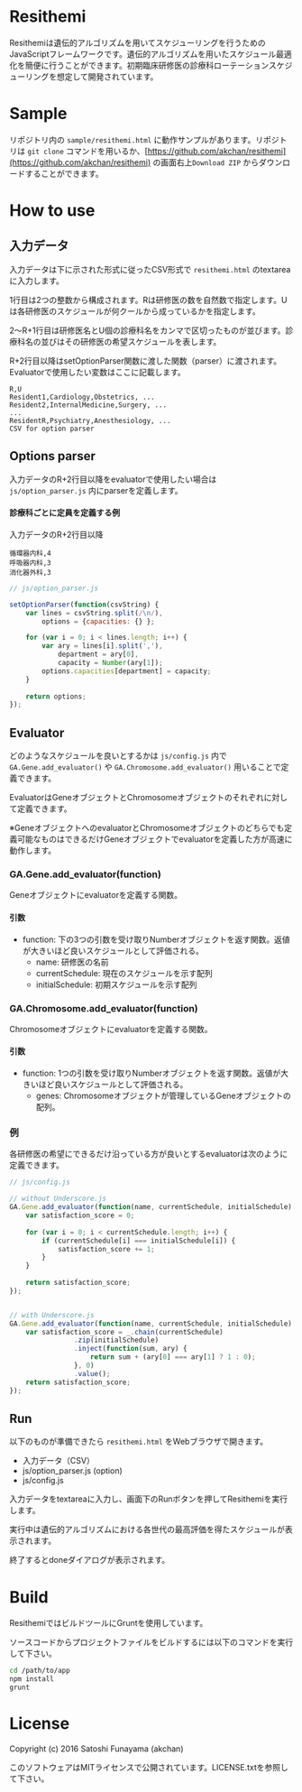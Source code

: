 Resithemi
========================================

Resithemiは遺伝的アルゴリズムを用いてスケジューリングを行うためのJavaScriptフレームワークです。遺伝的アルゴリズムを用いたスケジュール最適化を簡便に行うことができます。初期臨床研修医の診療科ローテーションスケジューリングを想定して開発されています。



Sample
========================================

リポジトリ内の `sample/resithemi.html` に動作サンプルがあります。リポジトリは `git clone` コマンドを用いるか、[https://github.com/akchan/resithemi](https://github.com/akchan/resithemi) の画面右上`Download ZIP` からダウンロードすることができます。



How to use
========================================



入力データ
----------------------------------------

入力データは下に示された形式に従ったCSV形式で `resithemi.html` のtextareaに入力します。

1行目は2つの整数から構成されます。Rは研修医の数を自然数で指定します。Uは各研修医のスケジュールが何クールから成っているかを指定します。

2〜R+1行目は研修医名とU個の診療科名をカンマで区切ったものが並びます。診療科名の並びはその研修医の希望スケジュールを表します。

R+2行目以降はsetOptionParser関数に渡した関数（parser）に渡されます。Evaluatorで使用したい変数はここに記載します。

```
R,U
Resident1,Cardiology,Obstetrics, ...
Resident2,InternalMedicine,Surgery, ...
...
ResidentR,Psychiatry,Anesthesiology, ...
CSV for option parser
```



Options parser
----------------------------------------

入力データのR+2行目以降をevaluatorで使用したい場合は `js/option_parser.js` 内にparserを定義します。

#### 診療科ごとに定員を定義する例

入力データのR+2行目以降

```
循環器内科,4
呼吸器内科,3
消化器外科,3
```

```javascript
// js/option_parser.js

setOptionParser(function(csvString) {
    var lines = csvString.split(/\n/),
        options = {capacities: {} };

    for (var i = 0; i < lines.length; i++) {
        var ary = lines[i].split(','),
            department = ary[0],
            capacity = Number(ary[1]);
        options.capacities[department] = capacity;
    }
    
    return options;
});
```



Evaluator
----------------------------------------

どのようなスケジュールを良いとするかは `js/config.js` 内で `GA.Gene.add_evaluator()` や `GA.Chromosome.add_evaluator()` 用いることで定義できます。

EvaluatorはGeneオブジェクトとChromosomeオブジェクトのそれぞれに対して定義できます。

※GeneオブジェクトへのevaluatorとChromosomeオブジェクトのどちらでも定義可能なものはできるだけGeneオブジェクトでevaluatorを定義した方が高速に動作します。


### GA.Gene.add_evaluator(function)

Geneオブジェクトにevaluatorを定義する関数。

#### 引数

- function: 下の3つの引数を受け取りNumberオブジェクトを返す関数。返値が大きいほど良いスケジュールとして評価される。
	- name: 研修医の名前
	- currentSchedule: 現在のスケジュールを示す配列
	- initialSchedule: 初期スケジュールを示す配列


### GA.Chromosome.add_evaluator(function)

Chromosomeオブジェクトにevaluatorを定義する関数。

#### 引数

- function: 1つの引数を受け取りNumberオブジェクトを返す関数。返値が大きいほど良いスケジュールとして評価される。
	- genes: Chromosomeオブジェクトが管理しているGeneオブジェクトの配列。


### 例

各研修医の希望にできるだけ沿っている方が良いとするevaluatorは次のように定義できます。

```javascript
// js/config.js

// without Underscore.js
GA.Gene.add_evaluator(function(name, currentSchedule, initialSchedule) {
    var satisfaction_score = 0;
    
    for (var i = 0; i < currentSchedule.length; i++) {
        if (currentSchedule[i] === initialSchedule[i]) {
            satisfaction_score += 1;
        }
    }
    
    return satisfaction_score;
});


// with Underscore.js
GA.Gene.add_evaluator(function(name, currentSchedule, initialSchedule) {
    var satisfaction_score = _.chain(currentSchedule)
                .zip(initialSchedule)
                .inject(function(sum, ary) {
                    return sum + (ary[0] === ary[1] ? 1 : 0);
                }, 0)
                .value();
    return satisfaction_score;
});
```


Run
----------------------------------------

以下のものが準備できたら `resithemi.html` をWebブラウザで開きます。

- 入力データ（CSV）
- js/option_parser.js (option)
- js/config.js

入力データをtextareaに入力し、画面下のRunボタンを押してResithemiを実行します。

実行中は遺伝的アルゴリズムにおける各世代の最高評価を得たスケジュールが表示されます。

終了するとdoneダイアログが表示されます。



Build
========================================

ResithemiではビルドツールにGruntを使用しています。

ソースコードからプロジェクトファイルをビルドするには以下のコマンドを実行して下さい。

```bash
cd /path/to/app
npm install
grunt
```



License
========================================

Copyright (c) 2016 Satoshi Funayama (akchan)

このソフトウェアはMITライセンスで公開されています。LICENSE.txtを参照して下さい。





